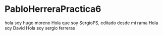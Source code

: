 # PabloHerreraPractica6
hola soy hugo moreno
Hola que soy SergioPS, editado desde mi rama
Hola soy David
Hola soy sergio ferreras
